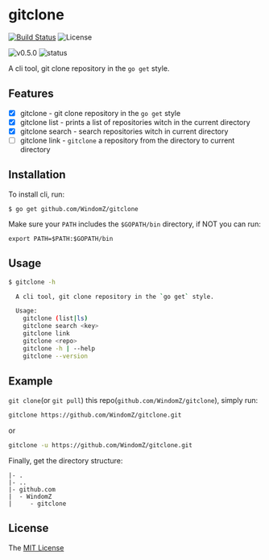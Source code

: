 # gitclone
[![Build Status](https://travis-ci.org/WindomZ/gitclone.svg?branch=master)](https://travis-ci.org/WindomZ/gitclone)
![License](https://img.shields.io/badge/license-MIT-green.svg)

![v0.5.0](https://img.shields.io/badge/version-v0.5.0-orange.svg)
![status](https://img.shields.io/badge/status-beta-yellow.svg)

A cli tool, git clone repository in the `go get` style.

## Features

- [x] gitclone - git clone repository in the `go get` style
- [x] gitclone list - prints a list of repositories witch in the current directory
- [x] gitclone search - search repositories witch in current directory
- [ ] gitclone link - `gitclone` a repository from the directory to current directory

## Installation

To install cli, run:
```
$ go get github.com/WindomZ/gitclone
```

Make sure your `PATH` includes the `$GOPATH/bin` directory,
if NOT you can run:
```
export PATH=$PATH:$GOPATH/bin
```

## Usage

```bash
$ gitclone -h

  A cli tool, git clone repository in the `go get` style.

  Usage:
    gitclone (list|ls)
    gitclone search <key>
    gitclone link
    gitclone <repo>
    gitclone -h | --help
    gitclone --version
```

## Example

`git clone`(or `git pull`) this repo(`github.com/WindomZ/gitclone`), 
simply run:
```bash
gitclone https://github.com/WindomZ/gitclone.git
```
or
```bash
gitclone -u https://github.com/WindomZ/gitclone.git
```

Finally, get the directory structure:
```
|- .
|- ..
|- github.com
|  - WindomZ
|     - gitclone
```

## License

The [MIT License](https://github.com/WindomZ/gitclone/blob/master/LICENSE)
